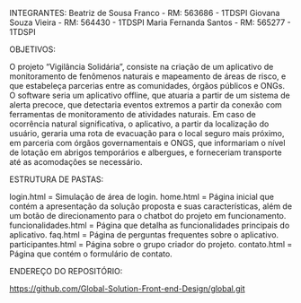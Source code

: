 INTEGRANTES:
Beatriz de Sousa Franco - RM: 563686 - 1TDSPI
Giovana  Souza Vieira - RM: 564430 - 1TDSPI
Maria Fernanda Santos - RM: 565277 - 1TDSPI

OBJETIVOS:

O projeto “Vigilância Solidária”, consiste na criação de um aplicativo de monitoramento de fenômenos naturais e mapeamento de áreas de risco, e que estabeleça parcerias entre as comunidades, 
órgãos públicos e ONGs.
O software seria um aplicativo offline, que atuaria a partir de um sistema de alerta precoce, que detectaria eventos extremos a partir da conexão com ferramentas de monitoramento de 
atividades naturais.
Em caso de ocorrência natural significativa, o aplicativo, a partir da localização do usuário, geraria uma rota de evacuação para o local seguro mais próximo, em parceria com órgãos 
governamentais e ONGS, que informariam o nível de lotação em abrigos temporários e albergues, e forneceriam transporte até as acomodações se necessário. 

ESTRUTURA DE PASTAS:

login.html = Simulação de área de login. 
home.html = Página inicial que contém a apresentação da solução proposta e suas características, além de um botão de direcionamento para o chatbot do projeto em funcionamento.
funcionalidades.html = Página que detalha as funcionalidades principais do aplicativo.
faq.html = Página de perguntas frequentes sobre o aplicativo. 
participantes.html = Página sobre o grupo criador do projeto.
contato.html = Página que contém o formulário de contato.


ENDEREÇO DO REPOSITÓRIO:

https://github.com/Global-Solution-Front-end-Design/global.git





